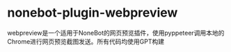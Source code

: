 # nonebot-plugin-webpreview
webpreview是一个适用于NoneBot的网页预览插件，使用pyppeteer调用本地的Chrome进行网页预览截图发送。所有代码均使用GPT构建
